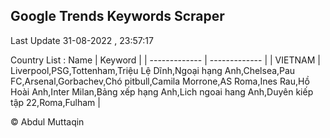 

## Google Trends Keywords Scraper 
 
Last Update 31-08-2022 , 23:57:17

Country List :
 Name  | Keyword |
| ------------- | ------------- |
| VIETNAM | Liverpool,PSG,Tottenham,Triệu Lệ Dĩnh,Ngoại hạng Anh,Chelsea,Pau FC,Arsenal,Gorbachev,Chó pitbull,Camila Morrone,AS Roma,Ines Rau,Hồ Hoài Anh,Inter Milan,Bảng xếp hạng Anh,Lich ngoai hang Anh,Duyên kiếp tập 22,Roma,Fulham |



© Abdul Muttaqin 

